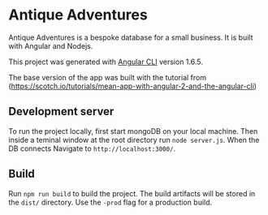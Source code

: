 # Antique Adventures

Antique Adventures is a bespoke database for a small business. It is built with Angular and Nodejs.

This project was generated with [Angular CLI](https://github.com/angular/angular-cli) version 1.6.5.

The base version of the app was built with the tutorial from (https://scotch.io/tutorials/mean-app-with-angular-2-and-the-angular-cli)

## Development server

To run the project locally, first start mongoDB on your local machine. Then inside a teminal window at the root directory run `node server.js`. When the DB connects Navigate to `http://localhost:3000/`.

## Build

Run `npm run build` to build the project. The build artifacts will be stored in the `dist/` directory. Use the `-prod` flag for a production build.
